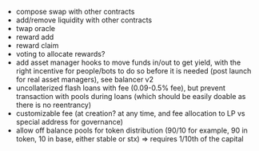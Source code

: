 - compose swap with other contracts
- add/remove liquidity with other contracts
- twap oracle
- reward add
- reward claim
- voting to allocate rewards?
- add asset manager hooks to move funds in/out to get yield, with the right incentive for people/bots to do so before it is needed (post launch for real asset managers), see balancer v2
- uncollaterized flash loans with fee (0.09-0.5% fee), but prevent transaction with pools during loans (which should be easily doable as there is no reentrancy)
- customizable fee (at creation?  at any time, and fee allocation to LP vs special address for governance)
- allow off balance pools for token distribution (90/10 for example, 90 in token, 10 in base, either stable or stx) => requires 1/10th of the capital

